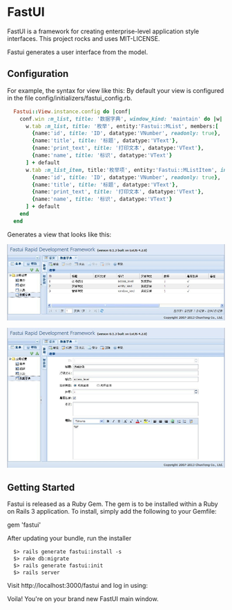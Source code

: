 # FastUI

FastUI is a framework for creating enterprise-level application style interfaces.
This project rocks and uses MIT-LICENSE.

Fastui generates a user interface from the model.

## Configuration

For example, the syntax for view like this:
By default your view is configured in the file config/initializers/fastui_config.rb.
```ruby
  Fastui::View.instance.config do |conf|
    conf.win :m_list, title: '数据字典', window_kind: 'maintain' do |w|
      w.tab :m_list, title: '枚举', entity:'Fastui::MList', members:[
        {name:'id', title: 'ID', datatype:'VNumber', readonly: true},
        {name:'title', title: '标题', datatype:'VText'},
        {name:'print_text', title: '打印文本', datatype:'VText'},
        {name:'name', title: '标识', datatype:'VText'}
      ] + default
      w.tab :m_list_item, title:'枚举项', entity:'Fastui::MListItem', included_tab_id: 'm_list', members:[
        {name:'id', title: 'ID', datatype:'VNumber', readonly: true},
        {name:'title', title: '标题', datatype:'VText'},
        {name:'print_text', title: '打印文本', datatype:'VText'},
        {name:'name', title: '标识', datatype:'VText'}
      ] + default
    end
  end
```

Generates a view that looks like this:

![Image Alt](https://github.com/songgz/fastui/raw/master/doc/fastui_grid.jpg)

![Image Alt](https://github.com/songgz/fastui/raw/master/doc/fastui_form.jpg)

## Getting Started

Fastui is released as a Ruby Gem. The gem is to be installed within a Ruby
on Rails 3 application. To install, simply add the following to your Gemfile:

  gem 'fastui'

After updating your bundle, run the installer
```shell
  $> rails generate fastui:install -s
  $> rake db:migrate
  $> rails generate fastui:init
  $> rails server
```
Visit http://localhost:3000/fastui and log in using:

Voila! You're on your brand new FastUI main window.